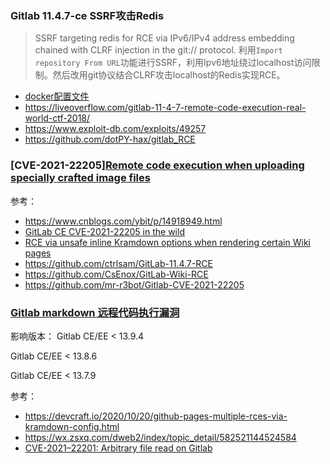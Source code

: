 ### Gitlab 11.4.7-ce SSRF攻击Redis
> SSRF targeting redis for RCE via IPv6/IPv4 address embedding chained with CLRF injection in the git:// protocol.
利用`Import repository From URL`功能进行SSRF，利用Ipv6地址绕过localhost访问限制。然后改用git协议结合CLRF攻击localhost的Redis实现RCE。

- [docker配置文件](https://gist.githubusercontent.com/LiveOverflow/8bf92dd86e5c481fb484af83c64e83b3/raw/461aa3839651d183f37a087720e94c3f0efba1d2/docker-compose.yml)
- https://liveoverflow.com/gitlab-11-4-7-remote-code-execution-real-world-ctf-2018/
- https://www.exploit-db.com/exploits/49257
- https://github.com/dotPY-hax/gitlab_RCE


### [CVE-2021-22205][Remote code execution when uploading specially crafted image files](https://about.gitlab.com/releases/2021/04/14/security-release-gitlab-13-10-3-released/)
参考：
- https://www.cnblogs.com/ybit/p/14918949.html
- [GitLab CE CVE-2021-22205 in the wild](https://security.humanativaspa.it/gitlab-ce-cve-2021-22205-in-the-wild/)
- [RCE via unsafe inline Kramdown options when rendering certain Wiki pages](https://hackerone.com/reports/1125425)
- https://github.com/ctrlsam/GitLab-11.4.7-RCE
- https://github.com/CsEnox/GitLab-Wiki-RCE
- https://github.com/mr-r3bot/Gitlab-CVE-2021-22205


### [Gitlab markdown 远程代码执行漏洞](https://mp.weixin.qq.com/s/d8jeaI3rf94MLc2TYbKgnQ)
影响版本：
Gitlab CE/EE < 13.9.4

Gitlab CE/EE < 13.8.6

Gitlab CE/EE < 13.7.9

参考：
- https://devcraft.io/2020/10/20/github-pages-multiple-rces-via-kramdown-config.html
- https://wx.zsxq.com/dweb2/index/topic_detail/582521144524584
- [CVE-2021–22201: Arbitrary file read on Gitlab](https://tradahacking.vn/cve-2021-22201-arbitrary-file-read-on-gitlab-d84d77cd83e3)
